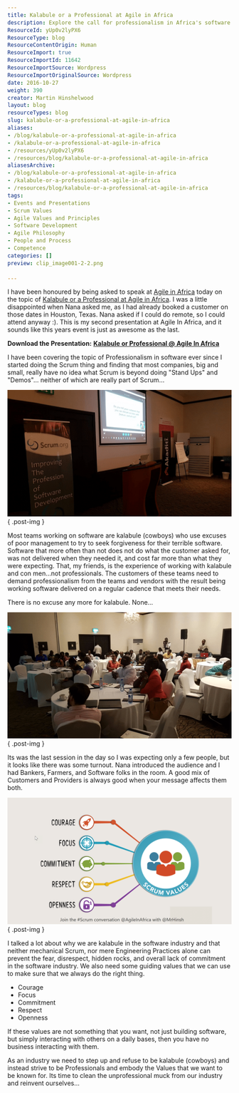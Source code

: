```yaml
---
title: Kalabule or a Professional at Agile in Africa
description: Explore the call for professionalism in Africa's software industry. Join Martin Hinshelwood as he challenges the 'kalabule' mindset and promotes agile values.
ResourceId: yUp0v2lyPX6
ResourceType: blog
ResourceContentOrigin: Human
ResourceImport: true
ResourceImportId: 11642
ResourceImportSource: Wordpress
ResourceImportOriginalSource: Wordpress
date: 2016-10-27
weight: 390
creator: Martin Hinshelwood
layout: blog
resourceTypes: blog
slug: kalabule-or-a-professional-at-agile-in-africa
aliases:
- /blog/kalabule-or-a-professional-at-agile-in-africa
- /kalabule-or-a-professional-at-agile-in-africa
- /resources/yUp0v2lyPX6
- /resources/blog/kalabule-or-a-professional-at-agile-in-africa
aliasesArchive:
- /blog/kalabule-or-a-professional-at-agile-in-africa
- /kalabule-or-a-professional-at-agile-in-africa
- /resources/blog/kalabule-or-a-professional-at-agile-in-africa
tags:
- Events and Presentations
- Scrum Values
- Agile Values and Principles
- Software Development
- Agile Philosophy
- People and Process
- Competence
categories: []
preview: clip_image001-2-2.png

---
```

I have been honoured by being asked to speak at [Agile in Africa](http://agileinafrica.com/) today on the topic of [Kalabule or a Professional at Agile in Africa](http://agileinafrica.com/speaker/martin-hinshelwood/). I was a little disappointed when Nana asked me, as I had already booked a customer on those dates in Houston, Texas. Nana asked if I could do remote, so I could attend anyway :). This is my second presentation at Agile In Africa, and it sounds like this years event is just as awesome as the last.

**Download the Presentation:** [**Kalabule or Professional @ Agile In Africa**](https://doc.co/C7HRwP)

I have been covering the topic of Professionalism in software ever since I started doing the Scrum thing and finding that most companies, big and small, really have no idea what Scrum is beyond doing "Stand Ups" and "Demos"… neither of which are really part of Scrum…

[![clip_image001](images/clip_image001_thumb-1-1.png "clip_image001")](https://nkdagility.com/wp-content/uploads/2016/10/clip_image001-2-2.png)
{ .post-img }

Most teams working on software are kalabule (cowboys) who use excuses of poor management to try to seek forgiveness for their terrible software. Software that more often than not does not do what the customer asked for, was not delivered when they needed it, and cost far more than what they were expecting. That, my friends, is the experience of working with kalabule and con men…not professionals. The customers of these teams need to demand professionalism from the teams and vendors with the result being working software delivered on a regular cadence that meets their needs.

There is no excuse any more for kalabule. None…

[![clip_image001[4]](images/clip_image0014_thumb-3-3.png "clip_image001[4]")](https://nkdagility.com/wp-content/uploads/2016/10/clip_image0014.png)
{ .post-img }

Its was the last session in the day so I was expecting only a few people, but it looks like there was some turnout. Nana introduced the audience and I had Bankers, Farmers, and Software folks in the room. A good mix of Customers and Providers is always good when your message affects them both.

[![clip_image001[6]](images/clip_image0016_thumb-4-4.png "clip_image001[6]")](https://nkdagility.com/wp-content/uploads/2016/10/clip_image0016.png)
{ .post-img }

I talked a lot about why we are kalabule in the software industry and that neither mechanical Scrum, nor mere Engineering Practices alone can prevent the fear, disrespect, hidden rocks, and overall lack of commitment in the software industry. We also need some guiding values that we can use to make sure that we always do the right thing.

- Courage
- Focus
- Commitment
- Respect
- Openness

If these values are not something that you want, not just building software, but simply interacting with others on a daily bases, then you have no business interacting with them.

As an industry we need to step up and refuse to be kalabule (cowboys) and instead strive to be Professionals and embody the Values that we want to be known for. Its time to clean the unprofessional muck from our industry and reinvent ourselves…
